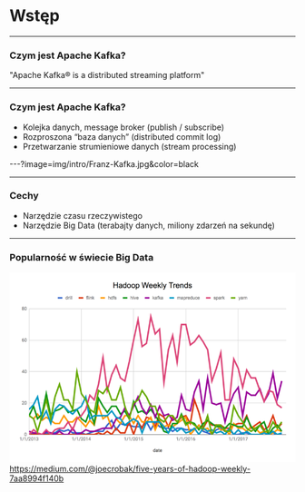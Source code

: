 
# Wstęp


---
### Czym jest Apache Kafka?
"Apache Kafka® is a distributed streaming platform"


---
### Czym jest Apache Kafka?
* Kolejka danych, message broker (publish / subscribe)
* Rozproszona “baza danych” (distributed commit log)
* Przetwarzanie strumieniowe danych (stream processing)



---?image=img/intro/Franz-Kafka.jpg&color=black



---
### Cechy
* Narzędzie czasu rzeczywistego
* Narzędzie Big Data (terabajty danych, miliony zdarzeń na sekundę)



---
### Popularność w świecie Big Data
![](img/intro/five-years-of-hadoop-weekly.png)
<span class="footer">https://medium.com/@joecrobak/five-years-of-hadoop-weekly-7aa8994f140b</span>